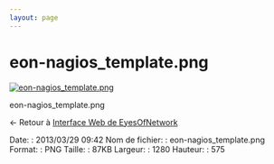 ```yaml
---
layout: page
---
```


eon-nagios\_template.png
========================

[![eon-nagios\_template.png](/assets/media/eon-nagios_template.png@cache=&w=900&h=404 "eon-nagios_template.png")](/assets/media/eon-nagios_template.png@cache= "Afficher le fichier original")

eon-nagios\_template.png

← Retour à [Interface Web de
EyesOfNetwork](../eyesofnetwork/eyesofnetwork-interface.html "eyesofnetwork:eyesofnetwork-interface")

Date:
:   2013/03/29 09:42
Nom de fichier:
:   eon-nagios\_template.png
Format:
:   PNG
Taille:
:   87KB
Largeur:
:   1280
Hauteur:
:   575

